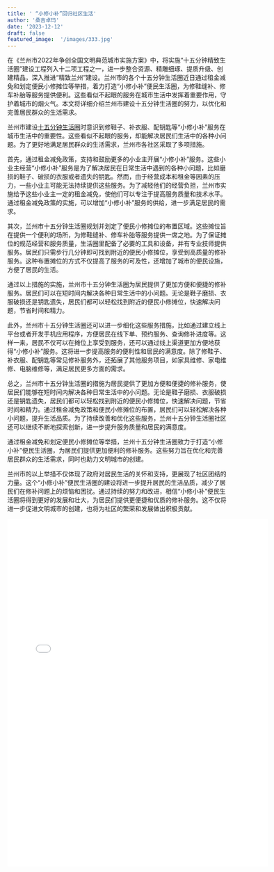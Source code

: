 ```yaml
---
title: ' “小修小补”回归社区生活'
author: '桑吉卓玛'
date: '2023-12-12'
draft: false
featured_image:  '/images/333.jpg'
---
```


在《兰州市2022年争创全国文明典范城市实施方案》中，将实施“十五分钟精致生活圈”建设工程列入十二项工程之一，进一步整合资源、精雕细琢、提质升级、创建精品，深入推进“精致兰州”建设。兰州市的各个十五分钟生活圈近日通过租金减免和划定便民小修摊位等举措，着力打造“小修小补”便民生活圈，为修鞋缝补、修车补胎等服务提供便利。这些看似不起眼的服务在城市生活中发挥着重要作用，守护着城市的烟火气。本文将详细介绍兰州市建设十五分钟生活圈的努力，以优化和完善居民群众的生活需求。

  兰州市建设[十五分钟生活圈](https://www.zhihu.com/question/320835093)时意识到修鞋子、补衣服、配钥匙等“小修小补”服务在城市生活中的重要性。这些看似不起眼的服务，却能解决居民们生活中的各种小问题。为了更好地满足居民群众的生活需求，兰州市各社区采取了多项措施。

首先，通过租金减免政策，支持和鼓励更多的小业主开展“小修小补”服务。这些小业主经营“小修小补”服务是为了解决居民在日常生活中遇到的各种小问题，比如磨损的鞋子、破损的衣服或者遗失的钥匙。然而，由于经营成本和租金等因素的压力，一些小业主可能无法持续提供这些服务。为了减轻他们的经营负担，兰州市实施给予这些小业主一定的租金减免，使他们可以专注于提高服务质量和技术水平。通过租金减免政策的实施，可以增加“小修小补”服务的供给，进一步满足居民的需求。

其次，兰州市十五分钟生活圈规划并划定了便民小修摊位的布置区域。这些摊位旨在提供一个便利的场所，为修鞋缝补、修车补胎等服务提供一席之地。为了保证摊位的规范经营和服务质量，生活圈里配备了必要的工具和设备，并有专业技师提供服务。居民们只需步行几分钟即可找到附近的便民小修摊位，享受到高质量的修补服务。这种布置摊位的方式不仅提高了服务的可及性，还增加了城市的便民设施，方便了居民的生活。

通过以上措施的实施，兰州市十五分钟生活圈为居民提供了更加方便和便捷的修补服务。居民们可以在短时间内解决各种日常生活中的小问题。无论是鞋子磨损、衣服破损还是钥匙遗失，居民们都可以轻松找到附近的便民小修摊位，快速解决问题，节省时间和精力。

  此外，兰州市十五分钟生活圈还可以进一步细化这些服务措施，比如通过建立线上平台或者开发手机应用程序，方便居民在线下单、预约服务、查询修补进度等。这样一来，居民不仅可以在摊位上享受到服务，还可以通过线上渠道更加方便地获得“小修小补”服务。这将进一步提高服务的便利性和居民的满意度。除了修鞋子、补衣服、配钥匙等常见修补服务外，还拓展了其他服务项目，如家具维修、家电维修、电脑维修等，满足居民更多方面的需求。

   总之，兰州市十五分钟生活圈的措施为居民提供了更加方便和便捷的修补服务，使居民们能够在短时间内解决各种日常生活中的小问题。无论是鞋子磨损、衣服破损还是钥匙遗失，居民们都可以轻松找到附近的便民小修摊位，快速解决问题，节省时间和精力。通过租金减免政策和便民小修摊位的布置，居民们可以轻松解决各种小问题，提升生活品质。为了持续改善和优化这些服务，兰州十五分钟生活圈社区还可以继续不断地探索创新，进一步提升服务质量和居民的满意度。

  通过租金减免和划定便民小修摊位等举措，兰州十五分钟生活圈致力于打造“小修小补”便民生活圈，为居民们提供更加便利的修补服务。这些努力旨在优化和完善居民群众的生活需求，同时也助力文明城市的创建。

兰州市的以上举措不仅体现了政府对居民生活的关怀和支持，更展现了社区团结的力量。这个“小修小补”便民生活圈的建设将进一步提升居民的生活品质，减少了居民们在修补问题上的烦恼和困扰。通过持续的努力和改进，相信“小修小补”便民生活圈将得到更好的发展和壮大，为居民们提供更便捷和优质的修补服务。这不仅将进一步促进文明城市的创建，也将为社区的繁荣和发展做出积极贡献。


<iframe src="//player.bilibili.com/player.html?aid=941978511&bvid=BV1uW4y1h7Bm&cid=802610813&p=1" scrolling="no" border="0" frameborder="no" framespacing="0" allowfullscreen="true"width = "600px" height = "800px"> </iframe>
